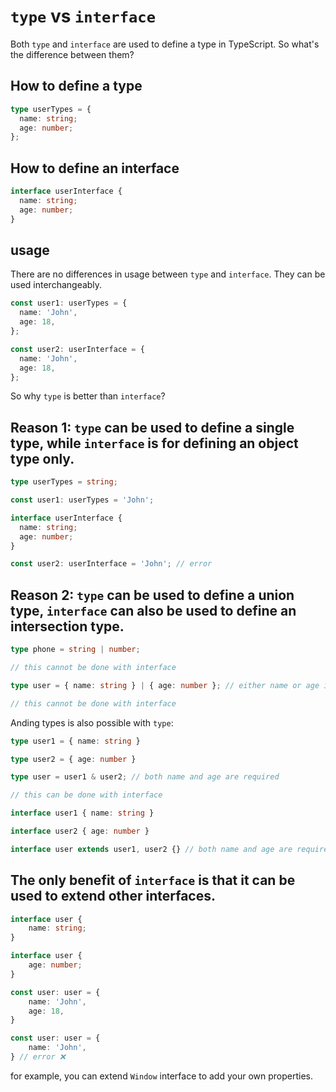 # `type` vs `interface`

Both `type` and `interface` are used to define a type in TypeScript. So what's the difference between them?

## How to define a type

```ts
type userTypes = {
  name: string;
  age: number;
};
```

## How to define an interface


```ts
interface userInterface {
  name: string;
  age: number;
}
```

## usage

There are no differences in usage between `type` and `interface`. They can be used interchangeably.

```ts
const user1: userTypes = {
  name: 'John',
  age: 18,
};

const user2: userInterface = {
  name: 'John',
  age: 18,
};
```

So why `type` is better than `interface`?

## Reason 1: `type` can be used to define a single type, while `interface` is for defining an object type only.

```ts
type userTypes = string;

const user1: userTypes = 'John';

interface userInterface {
  name: string;
  age: number;
}

const user2: userInterface = 'John'; // error
```

## Reason 2: `type` can be used to define a union type, `interface` can also be used to define an intersection type.

```ts
type phone = string | number;

// this cannot be done with interface

type user = { name: string } | { age: number }; // either name or age is okay

// this cannot be done with interface
```


Anding types is also possible with `type`:

```ts
type user1 = { name: string }

type user2 = { age: number }

type user = user1 & user2; // both name and age are required

// this can be done with interface

interface user1 { name: string }

interface user2 { age: number }

interface user extends user1, user2 {} // both name and age are required
```

## The only benefit of `interface` is that it can be used to extend other interfaces.

```ts
interface user {
    name: string;
}

interface user {
    age: number;
}

const user: user = {
    name: 'John',
    age: 18,
}

const user: user = {
    name: 'John',
} // error ❌
```

for example, you can extend `Window` interface to add your own properties.